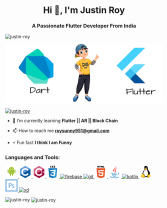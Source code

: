 <h1 align="center">Hi 👋, I'm Justin Roy</h1>
<h3 align="center">A Passionate Flutter Developer From India</h3>

<p align="left"> <img src="https://komarev.com/ghpvc/?username=justin-roy&label=Profile%20views&color=0e75b6&style=flat" alt="justin-roy" /> </p>
<img align="centre" alt="Coding" width="1000" src="https://github.com/Justin-roy/Image-2/blob/8dcf05f1b688bc5b9f4403a34680d7a587cb04f2/2021-12-06-13-31-38-778.jpg">
<p align="left"> <a href="https://github.com/ryo-ma/github-profile-trophy"><img src="https://github-profile-trophy.vercel.app/?username=justin-roy" alt="justin-roy" /></a> </p>

- 🌱 I’m currently learning **Flutter || AR || Block Chain**

- 📫 How to reach me **roysunny951@gmail.com**

- ⚡ Fun fact **I think I am Funny**



<h3 align="left">Languages and Tools:</h3>
<p align="left"> <a href="https://developer.android.com" target="_blank"> <img src="https://raw.githubusercontent.com/devicons/devicon/master/icons/android/android-original-wordmark.svg" alt="android" width="40" height="40"/> </a> <a href="https://www.cprogramming.com/" target="_blank"> <img src="https://raw.githubusercontent.com/devicons/devicon/master/icons/c/c-original.svg" alt="c" width="40" height="40"/> </a> <a href="https://www.w3schools.com/cpp/" target="_blank"> <img src="https://raw.githubusercontent.com/devicons/devicon/master/icons/cplusplus/cplusplus-original.svg" alt="cplusplus" width="40" height="40"/> </a> <a href="https://www.w3schools.com/css/" target="_blank"> <img src="https://raw.githubusercontent.com/devicons/devicon/master/icons/css3/css3-original-wordmark.svg" alt="css3" width="40" height="40"/> </a> <a href="https://firebase.google.com/" target="_blank"> <img src="https://www.vectorlogo.zone/logos/firebase/firebase-icon.svg" alt="firebase" width="40" height="40"/> </a> <a href="https://git-scm.com/" target="_blank"> <img src="https://www.vectorlogo.zone/logos/git-scm/git-scm-icon.svg" alt="git" width="40" height="40"/> </a> <a href="https://www.w3.org/html/" target="_blank"> <img src="https://raw.githubusercontent.com/devicons/devicon/master/icons/html5/html5-original-wordmark.svg" alt="html5" width="40" height="40"/> </a> <a href="https://www.java.com" target="_blank"> <img src="https://raw.githubusercontent.com/devicons/devicon/master/icons/java/java-original.svg" alt="java" width="40" height="40"/> </a> <a href="https://kotlinlang.org" target="_blank"> <img src="https://www.vectorlogo.zone/logos/kotlinlang/kotlinlang-icon.svg" alt="kotlin" width="40" height="40"/> </a> <a href="https://www.linux.org/" target="_blank"> <img src="https://raw.githubusercontent.com/devicons/devicon/master/icons/linux/linux-original.svg" alt="linux" width="40" height="40"/> </a> <a href="https://www.photoshop.com/en" target="_blank"> <img src="https://raw.githubusercontent.com/devicons/devicon/master/icons/photoshop/photoshop-line.svg" alt="photoshop" width="40" height="40"/> </a> <a href="https://www.adobe.com/products/xd.html" target="_blank"> <img src="https://cdn.worldvectorlogo.com/logos/adobe-xd.svg" alt="xd" width="40" height="40"/> </a> </p>

<p><img align="left" src="https://github-readme-stats.vercel.app/api/top-langs?username=justin-roy&show_icons=true&locale=en&layout=compact" alt="justin-roy" /></p>

<p>&nbsp;<img align="center" src="https://github-readme-stats.vercel.app/api?username=justin-roy&show_icons=true&locale=en" alt="justin-roy" /></p>
